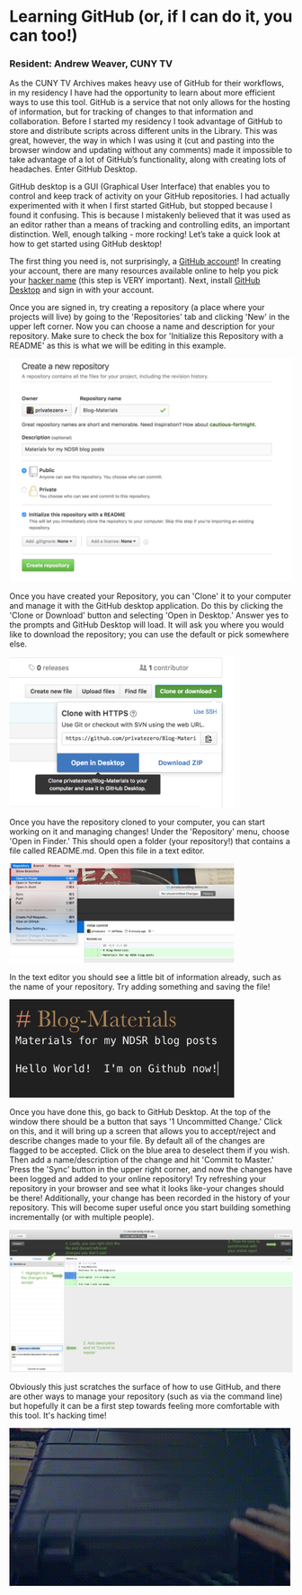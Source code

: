 # Learning GitHub (or, if I can do it, you can too!)
### Resident: Andrew Weaver, CUNY TV

As the CUNY TV Archives makes heavy use of GitHub for their workflows, in my residency I have had the opportunity to learn about more efficient ways to use this tool.  GitHub is a service that not only allows for the hosting of information, but for tracking of changes to that information and collaboration.  Before I started my residency I took advantage of GitHub to store and distribute scripts across different units in the Library.  This was great, however, the way in which I was using it (cut and pasting into the browser window and updating without any comments) made it impossible to take advantage of a lot of GitHub’s functionality, along with creating lots of headaches. Enter GitHub Desktop.

GitHub desktop is a GUI (Graphical User Interface) that enables you to control and keep track of activity on your GitHub repositories.  I had actually experimented with it when I first started GitHub, but stopped because I found it confusing.  This is because I mistakenly believed that it was used as an editor rather than a means of tracking and controlling edits, an important distinction.  Well, enough talking - more rocking!  Let’s take a quick look at how to get started using GitHub desktop!

The first thing you need is, not surprisingly, a [GitHub account](https://github.com/)!  In creating your account, there are many resources available online to help you pick your [hacker name](http://www.ghostlightning.com/hacker.html) (this step is VERY important). Next, install [GitHub Desktop](https://desktop.github.com/) and sign in with your account.

Once you are signed in, try creating a repository (a place where your projects will live) by going to the 'Repositories' tab and clicking 'New' in the upper left corner.  Now you can choose a name and description for your repository.  Make sure to check the box for 'Initialize this Repository with a README' as this is what we will be editing in this example.


<img src="https://github.com/privatezero/Blog-Materials/blob/master/Github_Blog_Pic1.png" width="600">


Once you have created your Repository, you can 'Clone' it to your computer and manage it with the GitHub desktop application. Do this by clicking the 'Clone or Download' button and selecting 'Open in Desktop.' Answer yes to the prompts and GitHub Desktop will load. It will ask you where you would like to download the repository; you can use the default or pick somewhere else.


<img src="https://github.com/privatezero/Blog-Materials/blob/master/Github_Blog_Pic2.png" width="400">

Once you have the repository cloned to your computer, you can start working on it and managing changes!  Under the 'Repository' menu, choose 'Open in Finder.'  This should open a folder (your repository!) that contains a file called README.md.  Open this file in a text editor.


<img src="https://github.com/privatezero/Blog-Materials/blob/master/Github_Blog_Pic3.png" width="400">

In the text editor you should see a little bit of information already, such as the name of your repository.  Try adding something and saving the file!


<img src="https://github.com/privatezero/Blog-Materials/blob/master/Github_Blog_Pic4.png" width="400">

Once you have done this, go back to GitHub Desktop.  At the top of the window there should be a button that says '1 Uncommitted Change.' Click on this, and it will bring up a screen that allows you to accept/reject and describe changes made to your file.  By default all of the changes are flagged to be accepted.  Click on the blue area to deselect them if you wish.  Then add a name/description of the change and hit 'Commit to Master.'  Press the 'Sync' button in the upper right corner, and now the changes have been logged and added to your online repository!  Try refreshing your repository in your browser and see what it looks like-your changes should be there!  Additionally, your change has been recorded in the history of your repository.  This will become super useful once you start building something incrementally (or with multiple people).

<img src="https://github.com/privatezero/Blog-Materials/blob/master/Github_Blog_Pic5.png">

Obviously this just scratches the surface of how to use GitHub, and there are other ways to manage your repository (such as via the command line) but hopefully it can be a first step towards feeling more comfortable with this tool.  It's hacking time!


<img src="https://github.com/privatezero/Blog-Materials/blob/master/hackerman.gif">

